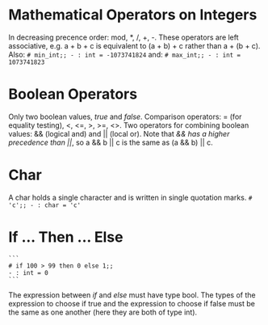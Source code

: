Mathematical Operators on Integers
==================================
In decreasing precence order: mod, *, /,  +, -.
These operators are left associative, e.g. a + b + c is equivalent to (a + b) + c rather than a + (b + c).
Also:
    ```
    # min_int;;
    - : int = -1073741824
    ```
and:
    ```
    # max_int;;
    - : int = 1073741823
    ```

Boolean Operators
=================
Only two boolean values, *true* and *false*.
Comparison operators: = (for equality testing), <, <=, >, >=, <>.
Two operators for combining boolean values: && (logical and) and || (local or). Note that *&& has a higher precedence than ||*, so a && b || c is the same as (a && b) || c.

Char
====
A char holds a single character and is written in single quotation marks.
    ```
    # 'c';;
    - : char = 'c'
    ```

If ... Then ... Else
====================
    ```
    # if 100 > 99 then 0 else 1;;
    - : int = 0
    ```
The expression between *if* and *else* must have type bool.
The types of the expression to choose if true and the expression to choose if false must be the same as one another (here they are both of type int).
